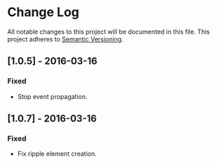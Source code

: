 # Change Log
All notable changes to this project will be documented in this file.
This project adheres to [Semantic Versioning](http://semver.org/).

## [1.0.5] - 2016-03-16
### Fixed
- Stop event propagation.


## [1.0.7] - 2016-03-16
### Fixed
- Fix ripple element creation.
